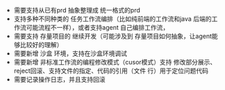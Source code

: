 - 需要支持从已有prd 抽象整理成 统一格式的prd
- 支持多种不同种类的 任务工作流编排（比如纯前端的工作流和java 后端的工作流可能流程不一样），或者支持agent 自己编排工作流，
- 需要支持 存量项目的 继续开发（可能涉及到 存量项目如何抽象，让agent能够比较好的理解）
- 需要新增 沙盒 环境，支持在沙盒环境调试
- 需要新增 非标准工作流的编程修改模式（cusor模式）支持 修改部分展示、reject回滚、支持文件的指定、代码的引用（文件 行）用于定位问题代码
- 需要记录操作日志，并且支持回滚
